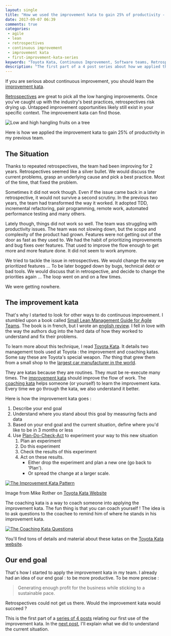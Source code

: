 ```yaml
---
layout: single
title: "How we used the improvement kata to gain 25% of productivity - Part 1"
date: 2017-09-07 06:39
comments: true
categories:
 - agile
 - lean
 - retrospectives
 - continuous improvement
 - improvement kata
 - first-improvement-kata-series
keywords: "Toyota Kata, Continuous Improvement, Software teams, Retrospectives, Lean, Lean Software, Agile, Scrum"
description: "The first part of a 4 post series about how we applied the improvement kata to increase the productivity of our software team"
---
```

If you are serious about continuous improvement, you should learn the [improvement kata](http://www-personal.umich.edu/~mrother/The_Improvement_Kata.html).

[Retrospectives](/blog/categories/retrospectives/) are great to pick all the low hanging improvements. Once you've caught up with the industry's best practices, retrospectives risk drying up. Untapped improvement opportunities likely still exist in your specific context. The improvement kata can find those.

![Low and high hangling fruits on a tree]({{site.url}}{{site.baseurl}}/imgs/2017-09-07-how-we-used-the-improvement-kata-to-gain-25-percent-of-productivity-part-1/low-hanging-fruits.jpeg)

Here is how we applied the improvement kata to gain 25% of productivity in my previous team.

## The Situation

Thanks to repeated retrospectives, the team had been improving for 2 years. Retrospectives seemed like a silver bullet. We would discuss the current problems, grasp an underlying cause and pick a best practice. Most of the time, that fixed the problem.

Sometimes it did not work though. Even if the issue came back in a later retrospective, it would not survive a second scrutiny. In the previous two years, the team had transformed the way it worked. It adopted TDD, incremental refactoring, pair programming, remote work, automated performance testing and many others.

Lately though, things did not work so well. The team was struggling with productivity issues. The team was not slowing down, but the scope and complexity of the product had grown. Features were not getting out of the door as fast as they used to. We had the habit of prioritizing improvements and bug fixes over features. That used to improve the flow enough to get more and more feature done. It did not seem to work anymore.

We tried to tackle the issue in retrospectives. We would change the way we prioritized features ... To be later bogged down by bugs, technical debt or bad tools. We would discuss that in retrospective, and decide to change the priorities again ... The loop went on and on a few times.

We were getting nowhere.

## The improvement kata 

That's why I started to look for other ways to do continuous improvement. I stumbled upon a book called [Small Lean Management Guide for Agile Teams](http://leanagilecamp.fr/). The book is in french, but I wrote an [english review](/are-most-agile-teams-doing-continuous-improvement-the-silly-way/). I fell in love with the way the authors dug into the hard data of how they worked to understand and fix their problems.

To learn more about this technique, I read [Toyota Kata](https://www.amazon.com/Toyota-Kata-Managing-Improvement-Adaptiveness/dp/0071635238/ref=sr_1_1?ie=UTF8&qid=1504758735&sr=8-1&keywords=toyota+kata). It details two management tools used at Toyota : the improvement and coaching katas. Some say these are Toyota's special weapon. _The_ thing that grew them from a small shop to the [largest car manufacturer in the world](https://en.wikipedia.org/wiki/Automotive_industry).

They are katas because they are routines. They must be re-execute many times. The [improvement kata](http://www-personal.umich.edu/~mrother/The_Improvement_Kata.html) should improve the flow of work. The [coaching kata](http://www-personal.umich.edu/~mrother/The_Coaching_Kata.html) helps someone (or yourself) to learn the improvement kata. Every time we go through the kata, we also understand it better.

Here is how the improvement kata goes :

1.  Describe your end goal
2.  Understand where you stand about this goal by measuring facts and data
3.  Based on your end goal and the current situation, define where you'd like to be in 3 months or less
4.  Use [Plan-Do-Check-Act](https://en.wikipedia.org/wiki/PDCA) to experiment your way to this new situation
    1.  Plan an experiment
    2.  Do this experiment
    3.  Check the results of this experiment
    4.  Act on these results. 
        *   Either drop the experiment and plan a new one (go back to 'Plan').
        *   Or spread the change at a larger scale.

[![The Improvement Kata Pattern]({{site.url}}{{site.baseurl}}/imgs/2017-09-07-how-we-used-the-improvement-kata-to-gain-25-percent-of-productivity-part-1/katapattern.jpg)](http://www-personal.umich.edu/~mrother/Homepage.html)<div class="image-credits">Image from Mike Rother on [Toyota Kata Website](http://www-personal.umich.edu/~mrother/Homepage.html)</div>

The coaching kata is a way to coach someone into applying the improvement kata. The fun thing is that you can coach yourself ! The idea is to ask questions to the coachee to remind him of where he stands in his improvement kata.

[![The Coaching Kata Questions]({{site.url}}{{site.baseurl}}/imgs/2017-09-07-how-we-used-the-improvement-kata-to-gain-25-percent-of-productivity-part-1/The-coaching-Kata-questions.jpg)](https://traccsolution.com/resources/coaching-infographic/)

You'll find tons of details and material about these katas on the [Toyota Kata website](http://www-personal.umich.edu/~mrother/Homepage.html).

## Our end goal

That's how I started to apply the improvement kata in my team. I already had an idea of our end goal : to be more productive. To be more precise :

> Generating enough profit for the business while sticking to a sustainable pace.

Retrospectives could not get us there. Would the improvement kata would succeed ?

This is the first part of a [series of 4 posts](/blog/categories/first-improvement-kata-series/) relating our first use of the improvement kata. In the [next post](/how-we-used-the-improvement-kata-to-gain-25-percent-of-productivity-part-2/), I'll explain what we did to understand the current situation.
